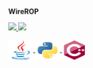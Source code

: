 **WireROP**

 <div>
  <a href="https://github.com/WireROP">
   
  <img height="180em" src="https://github-readme-stats.vercel.app/api?username=WireROP&show_icons=false&theme=dark&include_all_commits=true&count_private=false"/>
  <img height="180em" src="https://github-readme-stats.vercel.app/api/top-langs/?username=WireROP&layout=compact&langs_count=7&theme=dark"/>
</div>

<div style="display: inline_block"><br>
 
  <img align="center" alt="Rafa-Csharp" height="40" width="50" src="https://raw.githubusercontent.com/devicons/devicon/master/icons/java/java-original.svg">  
  <img align="center" alt="Rafa-Python" height="40" width="50" src="https://raw.githubusercontent.com/devicons/devicon/master/icons/python/python-original.svg">
  <img align="center" alt="Rafa-Csharp" height="40" width="50" src="https://raw.githubusercontent.com/devicons/devicon/master/icons/cplusplus/cplusplus-original.svg"> 
  
</div>
 

 ##

